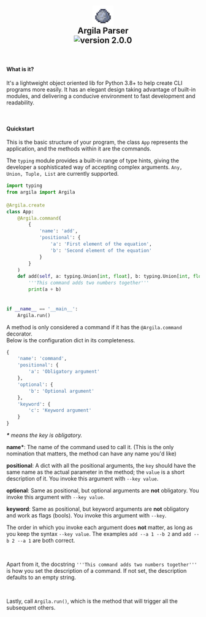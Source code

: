 ## <div align="center"><img align="center" width="54px" src="https://raw.githubusercontent.com/d4sein/Argila-Parser/dev/src/images/icon.png" /><br>Argila Parser<br>![version 2.0.0](https://img.shields.io/badge/version-2.0.0-blue.svg?style=flat-square)</div>

<br>

#### What is it?  
It's a lightweight object oriented lib for Python 3.8+ to help create CLI programs more easily. It has an elegant design taking advantage of built-in modules, and delivering a conducive environment to fast development and readability.  

<br>

#### Quickstart
This is the basic structure of your program, the class `App` represents the application, and the methods within it are the commands.  

The `typing` module provides a built-in range of type hints, giving the developer a sophisticated way of accepting complex arguments. `Any, Union, Tuple, List` are currently supported.  

```py
import typing
from argila import Argila

@Argila.create
class App:
    @Argila.command(
        {
            'name': 'add',
            'positional': {
                'a': 'First element of the equation',
                'b': 'Second element of the equation'
            }
        }
    )
    def add(self, a: typing.Union[int, float], b: typing.Union[int, float]) -> None:
        '''This command adds two numbers together'''
        print(a + b)


if __name__ == '__main__':
    Argila.run()
```

A method is only considered a command if it has the `@Argila.command` decorator.  
Below is the configuration dict in its completeness.  

```py
{
    'name': 'command',
    'positional': {
        'a': 'Obligatory argument'
    },
    'optional': {
        'b': 'Optional argument'
    },
    'keyword': {
        'c': 'Keyword argument'
    }
}
```

***\*** means the key is obligatory.*  

**name\***: The name of the command used to call it. (This is the only nomination that matters, the method can have any name you'd like)  

**positional**: A dict with all the positional arguments, the `key` should have the same name as the actual parameter in the method; the `value` is a short description of it. You invoke this argument with `--key value`.  

**optional**: Same as positional, but optional arguments are **not** obligatory. You invoke this argument with `--key value`.  

**keyword**: Same as positional, but keyword arguments are **not** obligatory and work as flags (bools). You invoke this argument with `--key`.  

The order in which you invoke each argument does **not** matter, as long as you keep the syntax `--key value`. The examples `add --a 1 --b 2` and `add --b 2 --a 1` are both correct.  

<br>

Apart from it, the docstring `'''This command adds two numbers together'''` is how you set the description of a command. If not set, the description defaults to an empty string.  

<br>

Lastly, call `Argila.run()`, which is the method that will trigger all the subsequent others.  
